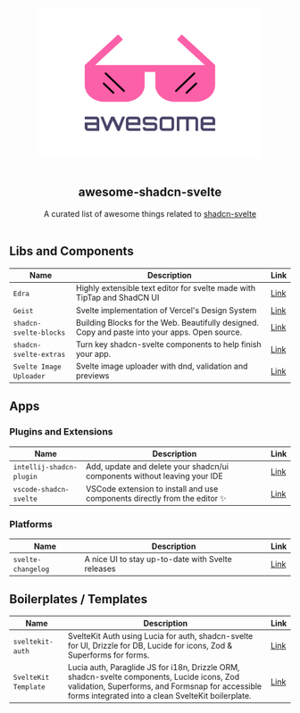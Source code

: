<p align="center">
  <br>
  <img width="400" src="./assets/logo.svg" alt="logo of awesome-shadcn-svelte repository">
  <br>
  <br>
</p>

<h2 align='center'>awesome-shadcn-svelte</h2>

<p align='center'>
A curated list of awesome things related to <a href='https://shadcn-svelte.com/' target="_blank">shadcn-svelte</a>
<br><br>

## Libs and Components

| Name                    | Description                                                                                    | Link                                                   |
| ----------------------- | ---------------------------------------------------------------------------------------------- | ------------------------------------------------------ |
| `Edra`                  | Highly extensible text editor for svelte made with TipTap and ShadCN UI                        | [Link](https://github.com/Tsuzat/Edra/)                |
| `Geist`                 | Svelte implementation of Vercel's Design System                                                | [Link](https://github.com/shyakadavis/geist)           |
| `shadcn-svelte-blocks`  | Building Blocks for the Web. Beautifully designed. Copy and paste into your apps. Open source. | [Link](https://shadcn-svelte.com/blocks)               |
| `shadcn-svelte-extras`  | Turn key shadcn-svelte components to help finish your app.                                     | [Link](https://github.com/ieedan/shadcn-svelte-extras) |
| `Svelte Image Uploader` | Svelte image uploader with dnd, validation and previews                                        | [Link](https://svelte-image-uploader.vercel.app/)      |

## Apps

### Plugins and Extensions

| Name                     | Description                                                                | Link                                                                                        |
| ------------------------ | -------------------------------------------------------------------------- | ------------------------------------------------------------------------------------------- |
| `intellij-shadcn-plugin` | Add, update and delete your shadcn/ui components without leaving your IDE  | [Link](https://plugins.jetbrains.com/plugin/23479-shadcn-ui-components-manager)             |
| `vscode-shadcn-svelte`   | VSCode extension to install and use components directly from the editor ✨ | [Link](https://marketplace.visualstudio.com/items?itemName=Selemondev.vscode-shadcn-svelte) |

### Platforms

| Name               | Description                                       | Link                                                        |
| ------------------ | ------------------------------------------------- | ----------------------------------------------------------- |
| `svelte-changelog` | A nice UI to stay up-to-date with Svelte releases | [Link](https://github.com/WarningImHack3r/svelte-changelog) |

## Boilerplates / Templates

| Name                 | Description                                                                                                                                                                                          | Link                                                |
| -------------------- | ---------------------------------------------------------------------------------------------------------------------------------------------------------------------------------------------------- | --------------------------------------------------- |
| `sveltekit-auth`     | SvelteKit Auth using Lucia for auth, shadcn-svelte for UI, Drizzle for DB, Lucide for icons, Zod & Superforms for forms.                                                                             | [Link](https://github.com/delay/sveltekit-auth)     |
| `SvelteKit Template` | Lucia auth, Paraglide JS for i18n, Drizzle ORM, shadcn-svelte components, Lucide icons, Zod validation, Superforms, and Formsnap for accessible forms integrated into a clean SvelteKit boilerplate. | [Link](https://github.com/ak4zh/sveltekit-template) |
